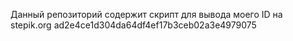 Данный репозиторий содержит скрипт для вывода моего ID на stepik.org
ad2e4ce1d304da64df4ef17b3ceb02a3e4979075
